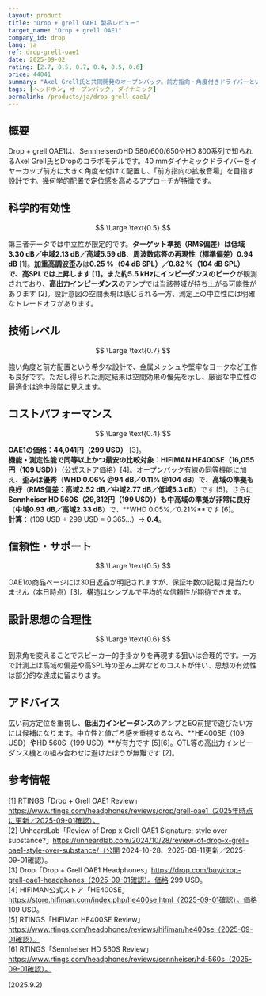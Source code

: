 ```yaml
---
layout: product
title: "Drop + grell OAE1 製品レビュー"
target_name: "Drop + grell OAE1"
company_id: drop
lang: ja
ref: drop-grell-oae1
date: 2025-09-02
rating: [2.7, 0.5, 0.7, 0.4, 0.5, 0.6]
price: 44041
summary: "Axel Grell氏と共同開発のオープンバック。前方指向・角度付きドライバーという独自幾何で疑似スピーカー的な定位を狙いますが、測定ではウォーム傾向と高域のズレ、SPL上昇時の歪みが目立ちます。USD 299に対し、より安価で測定上同等以上のモデルが存在します。"
tags: [ヘッドホン, オープンバック, ダイナミック]
permalink: /products/ja/drop-grell-oae1/
---
```


## 概要

Drop + grell OAE1は、SennheiserのHD 580/600/650やHD 800系列で知られるAxel Grell氏とDropのコラボモデルです。40 mmダイナミックドライバーをイヤーカップ前方に大きく角度を付けて配置し、「前方指向の拡散音場」を目指す設計です。幾何学的配置で定位感を高めるアプローチが特徴です。

## 科学的有効性

$$ \Large \text{0.5} $$

第三者データでは中立性が限定的です。**ターゲット準拠（RMS偏差）**は**低域3.30 dB／中域2.13 dB／高域5.59 dB**、**周波数応答の再現性（標準偏差）0.94 dB** [1]。**加重高調波歪み**は**0.25 %（94 dB SPL）／0.82 %（104 dB SPL）**で、高SPLでは上昇します [1]。また**約5.5 kHzにインピーダンスのピーク**が観測されており、**高出力インピーダンス**のアンプでは当該帯域が持ち上がる可能性があります [2]。設計意図の空間表現は感じられる一方、測定上の中立性には明確なトレードオフがあります。

## 技術レベル

$$ \Large \text{0.7} $$

強い角度と前方配置という希少な設計で、金属メッシュや堅牢なヨークなど工作も良好です。ただし得られた測定結果は空間効果の優先を示し、厳密な中立性の最適化は途中段階に見えます。

## コストパフォーマンス

$$ \Large \text{0.4} $$

**OAE1の価格：44,041円（299 USD）** [3]。  
**機能・測定性能で同等以上かつ最安の比較対象：HIFIMAN HE400SE（16,055円（109 USD））**（公式ストア価格）[4]。オープンバック有線の同等機能に加え、**歪みは優秀**（**WHD 0.06% @94 dB／0.11% @104 dB**）で、**高域の準拠も良好**（**RMS偏差：高域2.52 dB／中域2.77 dB／低域5.3 dB**）です [5]。さらに**Sennheiser HD 560S（29,312円（199 USD））**も**中高域の準拠が非常に良好**（**中域0.93 dB／高域2.33 dB**）で、**WHD 0.05%／0.21%**です [6]。  
**計算**：（109 USD ÷ 299 USD = 0.365...）→ **0.4**。

## 信頼性・サポート

$$ \Large \text{0.5} $$

OAE1の商品ページには30日返品が明記されますが、保証年数の記載は見当たりません（本日時点）[3]。構造はシンプルで平均的な信頼性が期待できます。

## 設計思想の合理性

$$ \Large \text{0.6} $$

到来角を変えることでスピーカー的手掛かりを再現する狙いは合理的です。一方で計測上は高域の偏差や高SPL時の歪み上昇などのコストが伴い、思想の有効性は部分的な達成に留まります。

## アドバイス

広い前方定位を重視し、**低出力インピーダンス**のアンプとEQ前提で遊びたい方には候補になります。中立性と値ごろ感を重視するなら、**HE400SE（109 USD）**や**HD 560S（199 USD）**が有力です [5][6]。OTL等の高出力インピーダンス機との組み合わせは避けたほうが無難です [2]。

## 参考情報

[1] RTINGS「Drop + Grell OAE1 Review」https://www.rtings.com/headphones/reviews/drop/grell-oae1（2025年時点に更新／2025-09-01確認）。  
[2] UnheardLab「Review of Drop x Grell OAE1 Signature: style over substance?」https://unheardlab.com/2024/10/28/review-of-drop-x-grell-oae1-style-over-substance/（公開 2024-10-28、2025-08-11更新／2025-09-01確認）。  
[3] Drop「Drop + Grell OAE1 Headphones」https://drop.com/buy/drop-grell-oae1-headphones（2025-09-01確認）。価格 299 USD。  
[4] HIFIMAN公式ストア「HE400SE」https://store.hifiman.com/index.php/he400se.html（2025-09-01確認）。価格 109 USD。  
[5] RTINGS「HiFiMan HE400SE Review」https://www.rtings.com/headphones/reviews/hifiman/he400se（2025-09-01確認）。  
[6] RTINGS「Sennheiser HD 560S Review」https://www.rtings.com/headphones/reviews/sennheiser/hd-560s（2025-09-01確認）。

(2025.9.2)

